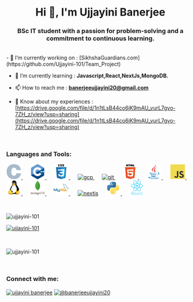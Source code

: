 <h1 align="center">Hi 👋, I'm Ujjayini Banerjee</h1>
<h3 align="center">BSc IT student with a passion for problem-solving and a commitment to continuous learning.</h3>
<br>
- 🔭 I’m currently working on : [SikhshaGuardians.com] (https://github.com/Ujjayini-101/Team_Project)

- 🌱 I’m currently learning : **Javascript,React,NextJs,MongoDB.**

- 📫 How to reach me : **banerjeeujjayini20@gmail.com**

- 📄 Know about my experiences : [https://drive.google.com/file/d/1n1tLsB44co6jK9mAU_vurL7gvo-7ZH_z/view?usp=sharing](https://drive.google.com/file/d/1n1tLsB44co6jK9mAU_vurL7gvo-7ZH_z/view?usp=sharing)
<br>
<h3 align="left">Languages and Tools:</h3>
<p align="left"> <a href="https://www.cprogramming.com/" target="_blank" rel="noreferrer"> <img src="https://raw.githubusercontent.com/devicons/devicon/master/icons/c/c-original.svg" alt="c" width="40" height="40"/> </a>&nbsp;&nbsp;&nbsp;&nbsp;
<a href="https://www.w3schools.com/cpp/" target="_blank" rel="noreferrer"> <img src="https://raw.githubusercontent.com/devicons/devicon/master/icons/cplusplus/cplusplus-original.svg" alt="cplusplus" width="40" height="40"/> </a>&nbsp;&nbsp;&nbsp;&nbsp;
<a href="https://www.w3schools.com/css/" target="_blank" rel="noreferrer"> <img src="https://raw.githubusercontent.com/devicons/devicon/master/icons/css3/css3-original-wordmark.svg" alt="css3" width="40" height="40"/> </a>&nbsp;&nbsp;&nbsp;&nbsp; 
<a href="https://cloud.google.com" target="_blank" rel="noreferrer"> <img src="https://www.vectorlogo.zone/logos/google_cloud/google_cloud-icon.svg" alt="gcp" width="40" height="40"/> </a>&nbsp;&nbsp;&nbsp;&nbsp;
<a href="https://git-scm.com/" target="_blank" rel="noreferrer"> <img src="https://www.vectorlogo.zone/logos/git-scm/git-scm-icon.svg" alt="git" width="40" height="40"/> </a>&nbsp;&nbsp;&nbsp;&nbsp; 
<a href="https://www.w3.org/html/" target="_blank" rel="noreferrer"> <img src="https://raw.githubusercontent.com/devicons/devicon/master/icons/html5/html5-original-wordmark.svg" alt="html5" width="40" height="40"/> </a>&nbsp;&nbsp;&nbsp;&nbsp; 
<a href="https://www.java.com" target="_blank" rel="noreferrer"> <img src="https://raw.githubusercontent.com/devicons/devicon/master/icons/java/java-original.svg" alt="java" width="40" height="40"/> </a>&nbsp;&nbsp;&nbsp;&nbsp; 
<a href="https://developer.mozilla.org/en-US/docs/Web/JavaScript" target="_blank" rel="noreferrer"> <img src="https://raw.githubusercontent.com/devicons/devicon/master/icons/javascript/javascript-original.svg" alt="javascript" width="40" height="40"/> </a>&nbsp;&nbsp;&nbsp;&nbsp; 
<a href="https://www.linux.org/" target="_blank" rel="noreferrer"> <img src="https://raw.githubusercontent.com/devicons/devicon/master/icons/linux/linux-original.svg" alt="linux" width="40" height="40"/> </a>&nbsp;&nbsp;&nbsp;&nbsp; 
<a href="https://www.mongodb.com/" target="_blank" rel="noreferrer"> <img src="https://raw.githubusercontent.com/devicons/devicon/master/icons/mongodb/mongodb-original-wordmark.svg" alt="mongodb" width="40" height="40"/> </a>&nbsp;&nbsp;&nbsp;&nbsp;
<a href="https://www.mysql.com/" target="_blank" rel="noreferrer"> <img src="https://raw.githubusercontent.com/devicons/devicon/master/icons/mysql/mysql-original-wordmark.svg" alt="mysql" width="40" height="40"/> </a>&nbsp;&nbsp;&nbsp;&nbsp;
<a href="https://nextjs.org/" target="_blank" rel="noreferrer"><img src="https://upload.wikimedia.org/wikipedia/commons/8/8e/Nextjs-logo.svg" alt="nextjs" width="40" height="40"/></a>&nbsp;&nbsp;&nbsp;&nbsp;
<a href="https://www.python.org" target="_blank" rel="noreferrer"> <img src="https://raw.githubusercontent.com/devicons/devicon/master/icons/python/python-original.svg" alt="python" width="40" height="40"/> </a>&nbsp;&nbsp;&nbsp;&nbsp;
<a href="https://reactjs.org/" target="_blank" rel="noreferrer"> <img src="https://raw.githubusercontent.com/devicons/devicon/master/icons/react/react-original-wordmark.svg" alt="react" width="40" height="40"/> </a> </p>
<br>
<p align="left"> <img src="https://komarev.com/ghpvc/?username=ujjayini-101&label=Profile%20views&color=0e75b6&style=flat" alt="ujjayini-101" /> </p>
<p align="left"> <a href="https://github.com/ryo-ma/github-profile-trophy"><img src="https://github-profile-trophy.vercel.app/?username=ujjayini-101" alt="ujjayini-101" /></a> </p>
<br>
<p><img align="center" src="https://github-readme-stats.vercel.app/api/top-langs?username=ujjayini-101&show_icons=true&locale=en&layout=compact" alt="ujjayini-101" /></p>
<br>
<h3 align="left">Connect with me:</h3>
<p align="left">
<a href="https://linkedin.com/in/ujjayini banerjee" target="blank"><img align="center" src="https://raw.githubusercontent.com/rahuldkjain/github-profile-readme-generator/master/src/images/icons/Social/linked-in-alt.svg" alt="ujjayini banerjee" height="30" width="40" /></a>
<a href="https://medium.com/@banerjeeujjayini20" target="blank"><img align="center" src="https://raw.githubusercontent.com/rahuldkjain/github-profile-readme-generator/master/src/images/icons/Social/medium.svg" alt="@banerjeeujjayini20" height="30" width="40" /></a>
</p>

